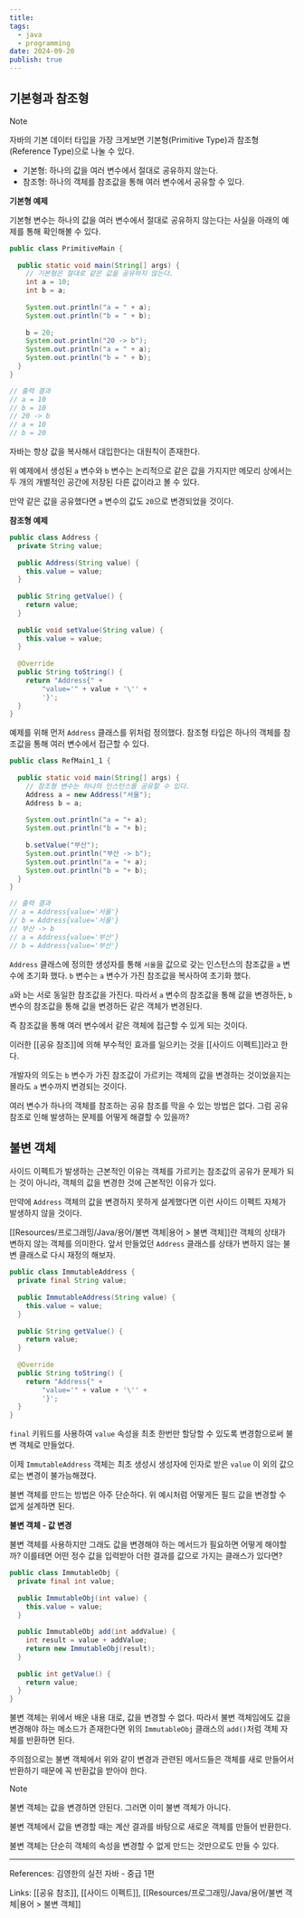 ```yaml
---
title: 
tags:
  - java
  - programming
date: 2024-09-20
publish: true
---
```

## 기본형과 참조형

> [!note]
> 자바의 기본 데이터 타입을 가장 크게보면 기본형(Primitive Type)과 참조형(Reference Type)으로 나눌 수 있다.
> - 기본형: 하나의 값을 여러 변수에서 절대로 공유하지 않는다.
> - 참조형: 하나의 객체를 참조값을 통해 여러 변수에서 공유할 수 있다.

**기본형 예제**

기본형 변수는 하나의 값을 여러 변수에서 절대로 공유하지 않는다는 사실을 아래의 예제를 통해 확인해볼 수 있다.

```java
public class PrimitiveMain {  
  
  public static void main(String[] args) {  
    // 기본형은 절대로 같은 값을 공유하지 않는다.  
    int a = 10;  
    int b = a;  
  
    System.out.println("a = " + a);  
    System.out.println("b = " + b);  
  
    b = 20;  
    System.out.println("20 -> b");  
    System.out.println("a = " + a);  
    System.out.println("b = " + b);  
  }  
}

// 출력 결과
// a = 10
// b = 10
// 20 -> b
// a = 10
// b = 20
```

자바는 항상 값을 복사해서 대입한다는 대원칙이 존재한다.

위 예제에서 생성된 `a` 변수와 `b` 변수는 논리적으로 같은 값을 가지지만 메모리 상에서는 두 개의 개별적인 공간에 저장된 다른 값이라고 볼 수 있다.

만약 같은 값을 공유했다면 `a` 변수의 값도 `20`으로 변경되었을 것이다.

**참조형 예제**


```java
public class Address {  
  private String value;  
  
  public Address(String value) {  
    this.value = value;  
  }  
  
  public String getValue() {  
    return value;  
  }  
  
  public void setValue(String value) {  
    this.value = value;  
  }  
  
  @Override  
  public String toString() {  
    return "Address{" +  
        "value='" + value + '\'' +  
        '}';  
  }  
}
```

예제를 위해 먼저 `Address` 클래스를 위처럼 정의했다. 참조형 타입은 하나의 객체를 참조값을 통해 여러 변수에서 접근할 수 있다.

```java
public class RefMain1_1 {  
  
  public static void main(String[] args) {  
    // 참조형 변수는 하나의 인스턴스를 공유할 수 있다.  
    Address a = new Address("서울");  
    Address b = a;  
  
    System.out.println("a = "+ a);  
    System.out.println("b = "+ b);  
  
    b.setValue("부산");  
    System.out.println("부산 -> b");  
    System.out.println("a = "+ a);  
    System.out.println("b = "+ b);  
  }  
}

// 출력 결과
// a = Address{value='서울'}
// b = Address{value='서울'}
// 부산 -> b
// a = Address{value='부산'}
// b = Address{value='부산'}
```

`Address` 클래스에 정의한 생성자를 통해 `서울`을 값으로 갖는 인스턴스의 참조값을 `a` 변수에 초기화 했다. `b` 변수는 `a` 변수가 가진 참조값을 복사하여 초기화 했다. 

`a`와 `b`는 서로 동일한 참조값을 가진다. 따라서 `a` 변수의 참조값을 통해 값을 변경하든, `b` 변수의 참조값을 통해 값을 변경하든 같은 객체가 변경된다.

즉 참조값을 통해 여러 변수에서 같은 객체에 접근할 수 있게 되는 것이다.

이러한 [[공유 참조]]에 의해 부수적인 효과를 일으키는 것을 [[사이드 이펙트]]라고 한다.

개발자의 의도는 `b` 변수가 가진 참조값이 가르키는 객체의 값을 변경하는 것이었을지는 몰라도 `a` 변수까지 변경되는 것이다.

여러 변수가 하나의 객체를 참조하는 공유 참조를 막을 수 있는 방법은 없다. 그럼 공유 참조로 인해 발생하는 문제를 어떻게 해결할 수 있을까?

## 불변 객체
사이드 이펙트가 발생하는 근본적인 이유는 객체를 가르키는 참조값의 공유가 문제가 되는 것이 아니라, 객체의 값을 변경한 것에 근본적인 이유가 있다.

만약에 `Address` 객체의 값을 변경하지 못하게 설계했다면 이런 사이드 이펙트 자체가 발생하지 않을 것이다.

[[Resources/프로그래밍/Java/용어/불변 객체|용어 > 불변 객체]]란 객체의 상태가 변하지 않는 객체를 의미한다. 앞서 만들었던 `Address` 클래스를 상태가 변하지 않는 불변 클래스로 다시 재정의 해보자.

```java
public class ImmutableAddress {  
  private final String value;  
  
  public ImmutableAddress(String value) {  
    this.value = value;  
  }  
  
  public String getValue() {  
    return value;  
  }  
  
  @Override  
  public String toString() {  
    return "Address{" +  
        "value='" + value + '\'' +  
        '}';  
  }  
}
```

`final` 키워드를 사용하여 `value` 속성을 최초 한번만 할당할 수 있도록 변경함으로써 불변 객체로 만들었다.

이제 `ImmutableAddress` 객체는 최초 생성시 생성자에 인자로 받은 `value` 이 외의 값으로는 변경이 불가능해졌다.

불변 객체를 만드는 방법은 아주 단순하다. 위 예시처럼 어떻게든 필드 값을 변경할 수 없게 설계하면 된다.

**불변 객체 - 값 변경**

불변 객체를 사용하지만 그래도 값을 변경해야 하는 메서드가 필요하면 어떻게 해야할까?
이를테면 어떤 정수 값을 입력받아 더한 결과를 값으로 가지는 클래스가 있다면?

```java
public class ImmutableObj {  
  private final int value;  
  
  public ImmutableObj(int value) {  
    this.value = value;  
  }  
  
  public ImmutableObj add(int addValue) {  
    int result = value + addValue;  
    return new ImmutableObj(result);  
  }  
  
  public int getValue() {  
    return value;  
  }  
}
```
불변 객체는 위에서 배운 내용 대로, 값을 변경할 수 없다. 따라서 불변 객체임에도 값을 변경해야 하는 메소드가 존재한다면 위의 `ImmutableObj` 클래스의 `add()`처럼 객체 자체를 반환하면 된다.

주의점으로는 불변 객체에서 위와 같이 변경과 관련된 메서드들은 객체를 새로 만들어서 반환하기 때문에 꼭 반환값을 받아야 한다.


> [!note]
> 불변 객체는 값을 변경하면 안된다. 그러면 이미 불변 객체가 아니다.
> 
> 불변 객체에서 값을 변경할 때는 계산 결과를 바탕으로 새로운 객체를 만들어 반환한다.
> 
> 불변 객체는 단순히 객체의 속성을 변경할 수 없게 만드는 것만으로도 만들 수 있다.


---

References: 김영한의 실전 자바 - 중급 1편

Links: [[공유 참조]], [[사이드 이펙트]], [[Resources/프로그래밍/Java/용어/불변 객체|용어 > 불변 객체]]